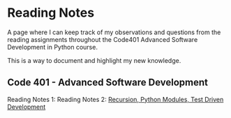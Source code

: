 
# Reading Notes #

A page where I can keep track of my observations and questions from the reading assignments throughout the Code401 Advanced Software Development in Python course.

This is a way to document and highlight my new knowledge.

## Code 401 - Advanced Software Development ##

Reading Notes 1: 
Reading Notes 2:  [Recursion, Python Modules, Test Driven Development](./reading-notes-2.md)